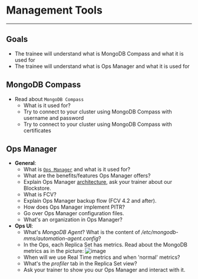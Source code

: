 # Management Tools
---
## Goals

 - The trainee will understand what is MongoDB Compass and what it is used for
 - The trainee will understand what is Ops Manager and what it is used for

## MongoDB Compass

* Read about `MongoDB Compass` 
   * What is it used for? 
   * Try to connect to your cluster using MongoDB Compass with username and password
   * Try to connect to your cluster using MongoDB Compass with certificates
## Ops Manager
* **General**: 
   * What is [`Ops Manager`](https://docs.opsmanager.mongodb.com/current/) and what is it used for?
   * What are the benefits/features Ops Manager offers?
   * Explain Ops Manager [architecture](https://www.mongodb.com/docs/ops-manager/current/core/system-overview/), ask your trainer about our Blockstore.
   * What is FCV?
   * Explain Ops Manager backup flow (FCV 4.2 and after). 
   * How does Ops Manager implement PITR?
   * Go over Ops Manager configuration files.
   * What's an organization in Ops Manager?
* **Ops UI**:
   * What's _MongoDB Agent_? What is the content of _/etc/mongodb-mms/automation-agent.config_?
   * In the Ops, each Replica Set has metrics. Read about the MongoDB metrics as in the picture: ![image](https://github.com/user-attachments/assets/76b8bb59-5c96-433e-8718-2cbc779f583e)
   * When will we use Real Time metrics and when 'normal' metrics?
   * What's the _profiler_ tab in the Replica Set view?
   * Ask your trainer to show you our Ops Manager and interact with it.
